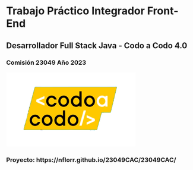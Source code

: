 
<h1>Trabajo Práctico Integrador Front-End</h1>
<h2>Desarrollador Full Stack Java - Codo a Codo 4.0 </h2>
  <h3>Comisión 23049 Año 2023</h3>
  <img src="./IMG/codoacodo.png">
  
  <h3> Proyecto:
  https://nflorr.github.io/23049CAC/23049CAC/</h3>
  
